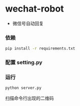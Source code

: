 # wechat-robot

- 微信号自动回复

### 依赖

```bash
pip install -r requirements.txt
```

### 配置 setting.py


### 运行

```python
python server.py
```

扫描命令行出现的二维码
